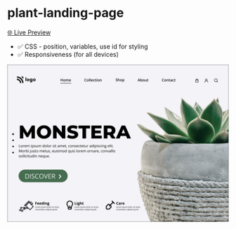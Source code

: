 # plant-landing-page

[🌐 Live Preview](https://street-style-landing-page-neon.vercel.app/)

- ✅ CSS - position, variables, use id for styling
- ✅ Responsiveness (for all devices)

![Cover](./cover.png)
